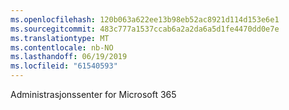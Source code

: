 ```yaml
---
ms.openlocfilehash: 120b063a622ee13b98eb52ac8921d114d153e6e1
ms.sourcegitcommit: 483c777a1537ccab6a2a2da6a5d1fe4470dd0e7e
ms.translationtype: MT
ms.contentlocale: nb-NO
ms.lasthandoff: 06/19/2019
ms.locfileid: "61540593"
---
```

Administrasjonssenter for Microsoft 365
